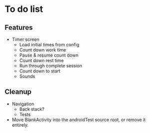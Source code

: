 # To do list

## Features

- Timer screen
  - Load initial times from config
  - Count down work time
  - Pause & resume count down
  - Count down rest time
  - Run through complete session
  - Count down to start
  - Sounds

## Cleanup

- Navigation
  - Back stack?
  - Tests
- Move BlankActivity into the androidTest source root, or remove it entirely.
